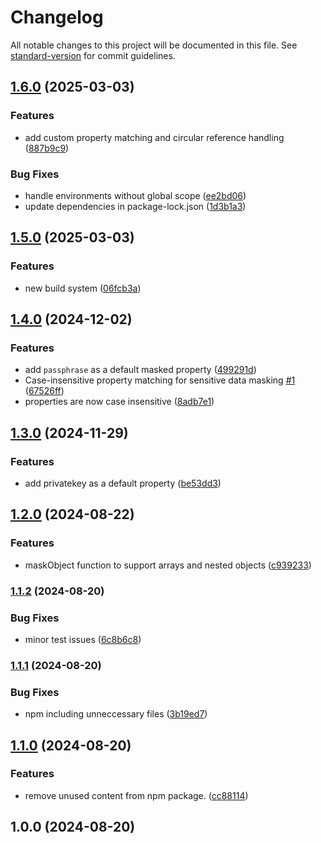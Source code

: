 # Changelog

All notable changes to this project will be documented in this file. See [standard-version](https://github.com/conventional-changelog/standard-version) for commit guidelines.

## [1.6.0](https://github.com/billchurch/jsmasker/compare/v1.5.0...v1.6.0) (2025-03-03)


### Features

* add custom property matching and circular reference handling ([887b9c9](https://github.com/billchurch/jsmasker/commit/887b9c9af6f74c8afb91179c61dd6a5906caf2ef))


### Bug Fixes

* handle environments without global scope ([ee2bd06](https://github.com/billchurch/jsmasker/commit/ee2bd06c18a3dd9e48e09bcd25b7b1f9edb7b2d5))
* update dependencies in package-lock.json ([1d3b1a3](https://github.com/billchurch/jsmasker/commit/1d3b1a3f627192df8a762cabd861e2fd38f5ef79))

## [1.5.0](https://github.com/billchurch/jsmasker/compare/v1.4.0...v1.5.0) (2025-03-03)


### Features

* new build system ([06fcb3a](https://github.com/billchurch/jsmasker/commit/06fcb3ab82f68a4191732fcdd87f7e772870a0cb))

## [1.4.0](https://github.com/billchurch/webssh2_client/compare/v1.3.0...v1.4.0) (2024-12-02)


### Features

* add `passphrase` as a default masked property ([499291d](https://github.com/billchurch/webssh2_client/commit/499291d99307b8d9ad3f68082a04e6aaf9bc5f14))
* Case-insensitive property matching for sensitive data masking [#1](https://github.com/billchurch/jsmasker/issues/1) ([67526ff](https://github.com/billchurch/webssh2_client/commit/67526fffbef08bb339f53149f3f78a6748b5ba7a))
* properties are now case insensitive ([8adb7e1](https://github.com/billchurch/webssh2_client/commit/8adb7e152cd02b50f92b674f60c8161ef71647a1))

## [1.3.0](https://github.com/billchurch/webssh2_client/compare/v1.2.0...v1.3.0) (2024-11-29)


### Features

* add privatekey as a default property ([be53dd3](https://github.com/billchurch/webssh2_client/commit/be53dd3c9cd3d09337e1aec3765ad04111fc95ea))

## [1.2.0](https://github.com/billchurch/webssh2_client/compare/v1.1.2...v1.2.0) (2024-08-22)


### Features

* maskObject function to support arrays and nested objects ([c939233](https://github.com/billchurch/webssh2_client/commit/c93923305f11f4568e9659fef41e4fbd548d17c4))

### [1.1.2](https://github.com/billchurch/webssh2_client/compare/v1.1.1...v1.1.2) (2024-08-20)


### Bug Fixes

* minor test issues ([6c8b6c8](https://github.com/billchurch/webssh2_client/commit/6c8b6c8e2fe0c7b1a50dcce6c23556a3528b6d2a))

### [1.1.1](https://github.com/billchurch/webssh2_client/compare/v1.1.0...v1.1.1) (2024-08-20)


### Bug Fixes

* npm including unneccessary files ([3b19ed7](https://github.com/billchurch/webssh2_client/commit/3b19ed7cf1e9f1bb849699ad730511b17ecb5849))

## [1.1.0](https://github.com/billchurch/webssh2_client/compare/v1.0.0...v1.1.0) (2024-08-20)


### Features

* remove unused content from npm package. ([cc88114](https://github.com/billchurch/webssh2_client/commit/cc88114e43b2edea96a9b2f566c68a3d4eeee2bb))

## 1.0.0 (2024-08-20)
